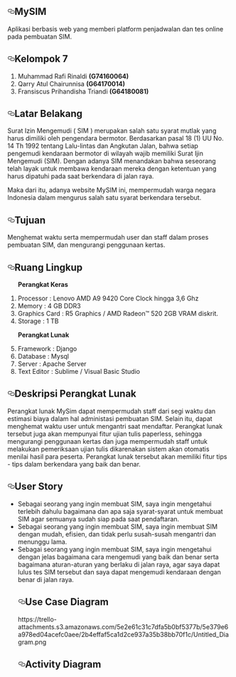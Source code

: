 <article class="markdown-body entry-content" itemprop="text"><h1><a id="user-content-MySIM-" class="anchor" aria-hidden="true" href="#MySIM-"><svg class="octicon octicon-link" viewBox="0 0 16 16" version="1.1" width="16" height="16" aria-hidden="true"><path fill-rule="evenodd" d="M4 9h1v1H4c-1.5 0-3-1.69-3-3.5S2.55 3 4 3h4c1.45 0 3 1.69 3 3.5 0 1.41-.91 2.72-2 3.25V8.59c.58-.45 1-1.27 1-2.09C10 5.22 8.98 4 8 4H4c-.98 0-2 1.22-2 2.5S3 9 4 9zm9-3h-1v1h1c1 0 2 1.22 2 2.5S13.98 12 13 12H9c-.98 0-2-1.22-2-2.5 0-.83.42-1.64 1-2.09V6.25c-1.09.53-2 1.84-2 3.25C6 11.31 7.55 13 9 13h4c1.45 0 3-1.69 3-3.5S14.5 6 13 6z"></path></svg></a>MySIM</h1>
  
<p>Aplikasi berbasis web yang memberi platform penjadwalan dan tes online pada pembuatan SIM.</p>

<h1><a id="user-content-kelompok-7" class="anchor" aria-hidden="true" href="#kelompok-7"><svg class="octicon octicon-link" viewBox="0 0 16 16" version="1.1" width="16" height="16" aria-hidden="true"><path fill-rule="evenodd" d="M4 9h1v1H4c-1.5 0-3-1.69-3-3.5S2.55 3 4 3h4c1.45 0 3 1.69 3 3.5 0 1.41-.91 2.72-2 3.25V8.59c.58-.45 1-1.27 1-2.09C10 5.22 8.98 4 8 4H4c-.98 0-2 1.22-2 2.5S3 9 4 9zm9-3h-1v1h1c1 0 2 1.22 2 2.5S13.98 12 13 12H9c-.98 0-2-1.22-2-2.5 0-.83.42-1.64 1-2.09V6.25c-1.09.53-2 1.84-2 3.25C6 11.31 7.55 13 9 13h4c1.45 0 3-1.69 3-3.5S14.5 6 13 6z"></path></svg></a>Kelompok 7</h1>
<ol>
<li>Muhammad Rafi Rinaldi <strong>(G74160064)</strong></li>
<li>Qarry Atul Chairunnisa <strong>(G64170014)</strong></li>
<li>Fransiscus Prihandisha Triandi <strong>(G64180081)</strong></li>
</ol>
<h1><a id="user-content-latar-belakang" class="anchor" aria-hidden="true" href="#latar-belakang"><svg class="octicon octicon-link" viewBox="0 0 16 16" version="1.1" width="16" height="16" aria-hidden="true"><path fill-rule="evenodd" d="M4 9h1v1H4c-1.5 0-3-1.69-3-3.5S2.55 3 4 3h4c1.45 0 3 1.69 3 3.5 0 1.41-.91 2.72-2 3.25V8.59c.58-.45 1-1.27 1-2.09C10 5.22 8.98 4 8 4H4c-.98 0-2 1.22-2 2.5S3 9 4 9zm9-3h-1v1h1c1 0 2 1.22 2 2.5S13.98 12 13 12H9c-.98 0-2-1.22-2-2.5 0-.83.42-1.64 1-2.09V6.25c-1.09.53-2 1.84-2 3.25C6 11.31 7.55 13 9 13h4c1.45 0 3-1.69 3-3.5S14.5 6 13 6z"></path></svg></a>Latar Belakang</h1>
<p>Surat Izin Mengemudi ( SIM ) merupakan salah satu syarat mutlak yang harus dimiliki oleh pengendara bermotor. Berdasarkan pasal 18 (1) UU No. 14 Th 1992 tentang Lalu-lintas dan Angkutan Jalan, bahwa setiap pengemudi kendaraan bermotor di wilayah wajib memiliki Surat Ijin Mengemudi (SIM). Dengan adanya SIM menandakan bahwa seseorang telah layak untuk membawa kendaraan mereka dengan ketentuan yang harus dipatuhi pada saat berkendara di jalan raya.</p>
<p>Maka dari itu, adanya website MySIM ini, mempermudah warga negara Indonesia dalam mengurus salah satu syarat berkendara tersebut.</p>
<h1><a id="user-content-tujuan" class="anchor" aria-hidden="true" href="#tujuan"><svg class="octicon octicon-link" viewBox="0 0 16 16" version="1.1" width="16" height="16" aria-hidden="true"><path fill-rule="evenodd" d="M4 9h1v1H4c-1.5 0-3-1.69-3-3.5S2.55 3 4 3h4c1.45 0 3 1.69 3 3.5 0 1.41-.91 2.72-2 3.25V8.59c.58-.45 1-1.27 1-2.09C10 5.22 8.98 4 8 4H4c-.98 0-2 1.22-2 2.5S3 9 4 9zm9-3h-1v1h1c1 0 2 1.22 2 2.5S13.98 12 13 12H9c-.98 0-2-1.22-2-2.5 0-.83.42-1.64 1-2.09V6.25c-1.09.53-2 1.84-2 3.25C6 11.31 7.55 13 9 13h4c1.45 0 3-1.69 3-3.5S14.5 6 13 6z"></path></svg></a>Tujuan</h1>
<p>Menghemat waktu serta mempermudah user dan staff dalam proses pembuatan SIM, dan mengurangi penggunaan kertas.</p>
<h1><a id="user-content-ruang-lingkup" class="anchor" aria-hidden="true" href="#ruang-lingkup"><svg class="octicon octicon-link" viewBox="0 0 16 16" version="1.1" width="16" height="16" aria-hidden="true"><path fill-rule="evenodd" d="M4 9h1v1H4c-1.5 0-3-1.69-3-3.5S2.55 3 4 3h4c1.45 0 3 1.69 3 3.5 0 1.41-.91 2.72-2 3.25V8.59c.58-.45 1-1.27 1-2.09C10 5.22 8.98 4 8 4H4c-.98 0-2 1.22-2 2.5S3 9 4 9zm9-3h-1v1h1c1 0 2 1.22 2 2.5S13.98 12 13 12H9c-.98 0-2-1.22-2-2.5 0-.83.42-1.64 1-2.09V6.25c-1.09.53-2 1.84-2 3.25C6 11.31 7.55 13 9 13h4c1.45 0 3-1.69 3-3.5S14.5 6 13 6z"></path></svg></a>Ruang Lingkup</h1>
<ol>
<p><strong>Perangkat Keras</strong></p>
<li>Processor : Lenovo AMD A9 9420 Core Clock hingga 3,6 Ghz </li>
<li> Memory : 4 GB DDR3 </li>
<li>Graphics Card : R5 Graphics / AMD Radeon™ 520 2GB VRAM diskrit. </li>
<li>Storage : 1 TB </li>
  
<p><strong>Perangkat Lunak</strong></p>
<li>Framework : Django </li>
<li>Database : Mysql</li>
<li>Server : Apache Server</li>
<li>Text Editor : Sublime / Visual Basic Studio</li>
</ol>
<h1><a id="user-content-deskripsi-perangkat-lunak" class="anchor" aria-hidden="true" href="#deskripsi-perangkat-lunak"><svg class="octicon octicon-link" viewBox="0 0 16 16" version="1.1" width="16" height="16" aria-hidden="true"><path fill-rule="evenodd" d="M4 9h1v1H4c-1.5 0-3-1.69-3-3.5S2.55 3 4 3h4c1.45 0 3 1.69 3 3.5 0 1.41-.91 2.72-2 3.25V8.59c.58-.45 1-1.27 1-2.09C10 5.22 8.98 4 8 4H4c-.98 0-2 1.22-2 2.5S3 9 4 9zm9-3h-1v1h1c1 0 2 1.22 2 2.5S13.98 12 13 12H9c-.98 0-2-1.22-2-2.5 0-.83.42-1.64 1-2.09V6.25c-1.09.53-2 1.84-2 3.25C6 11.31 7.55 13 9 13h4c1.45 0 3-1.69 3-3.5S14.5 6 13 6z"></path></svg></a>Deskripsi Perangkat Lunak</h1>
<p>Perangkat lunak MySim dapat mempermudah staff  dari segi waktu dan estimasi biaya dalam hal administasi pembuatan SIM. Selain itu, dapat menghemat waktu user untuk mengantri saat mendaftar. Perangkat lunak tersebut juga akan mempunyai fitur ujian tulis paperless, sehingga mengurangi penggunaan kertas dan juga mempermudah staff untuk melakukan pemeriksaan ujian tulis dikarenakan sistem akan otomatis menilai hasil para peserta. Perangkat lunak tersebut akan memiliki fitur tips - tips dalam berkendara yang baik dan benar.</p>

<h1><a id="user-content-user-story" class="anchor" aria-hidden="true" href="#user-story"><svg class="octicon octicon-link" viewBox="0 0 16 16" version="1.1" width="16" height="16" aria-hidden="true"><path fill-rule="evenodd" d="M4 9h1v1H4c-1.5 0-3-1.69-3-3.5S2.55 3 4 3h4c1.45 0 3 1.69 3 3.5 0 1.41-.91 2.72-2 3.25V8.59c.58-.45 1-1.27 1-2.09C10 5.22 8.98 4 8 4H4c-.98 0-2 1.22-2 2.5S3 9 4 9zm9-3h-1v1h1c1 0 2 1.22 2 2.5S13.98 12 13 12H9c-.98 0-2-1.22-2-2.5 0-.83.42-1.64 1-2.09V6.25c-1.09.53-2 1.84-2 3.25C6 11.31 7.55 13 9 13h4c1.45 0 3-1.69 3-3.5S14.5 6 13 6z"></path></svg></a>User Story</h1>
<ul>
<li>Sebagai seorang yang ingin membuat SIM, saya ingin mengetahui terlebih dahulu bagaimana dan apa saja syarat-syarat untuk membuat SIM agar semuanya sudah siap pada saat pendaftaran.</li>
<li>Sebagai seorang yang ingin membuat SIM, saya ingin membuat SIM dengan mudah, efisien, dan tidak perlu susah-susah mengantri dan menunggu lama.</li>
<li>Sebagai seorang yang ingin membuat SIM, saya ingin mengetahui dengan jelas bagaimana cara mengemudi yang baik dan benar serta bagaimana aturan-aturan yang berlaku di jalan raya, agar saya dapat lulus tes SIM tersebut dan saya dapat mengemudi kendaraan dengan benar di jalan raya.</li>

<h1><a id="user-content-use-case-diagram" class="anchor" aria-hidden="true" href="#use-case-diagram"><svg class="octicon octicon-link" viewBox="0 0 16 16" version="1.1" width="16" height="16" aria-hidden="true"><path fill-rule="evenodd" d="M4 9h1v1H4c-1.5 0-3-1.69-3-3.5S2.55 3 4 3h4c1.45 0 3 1.69 3 3.5 0 1.41-.91 2.72-2 3.25V8.59c.58-.45 1-1.27 1-2.09C10 5.22 8.98 4 8 4H4c-.98 0-2 1.22-2 2.5S3 9 4 9zm9-3h-1v1h1c1 0 2 1.22 2 2.5S13.98 12 13 12H9c-.98 0-2-1.22-2-2.5 0-.83.42-1.64 1-2.09V6.25c-1.09.53-2 1.84-2 3.25C6 11.31 7.55 13 9 13h4c1.45 0 3-1.69 3-3.5S14.5 6 13 6z"></path></svg></a>Use Case Diagram</h1>
https://trello-attachments.s3.amazonaws.com/5e2e61c31c7dfa5b0bf5377b/5e379e6a978ed04acefc0aee/2b4effaf5ca1d2ce937a35b38bb70f1c/Untitled_Diagram.png

<h1><a id="user-content-activity-diagram" class="anchor" aria-hidden="true" href="#activity-diagram"><svg class="octicon octicon-link" viewBox="0 0 16 16" version="1.1" width="16" height="16" aria-hidden="true"><path fill-rule="evenodd" d="M4 9h1v1H4c-1.5 0-3-1.69-3-3.5S2.55 3 4 3h4c1.45 0 3 1.69 3 3.5 0 1.41-.91 2.72-2 3.25V8.59c.58-.45 1-1.27 1-2.09C10 5.22 8.98 4 8 4H4c-.98 0-2 1.22-2 2.5S3 9 4 9zm9-3h-1v1h1c1 0 2 1.22 2 2.5S13.98 12 13 12H9c-.98 0-2-1.22-2-2.5 0-.83.42-1.64 1-2.09V6.25c-1.09.53-2 1.84-2 3.25C6 11.31 7.55 13 9 13h4c1.45 0 3-1.69 3-3.5S14.5 6 13 6z"></path></svg></a>Activity Diagram</h1>
